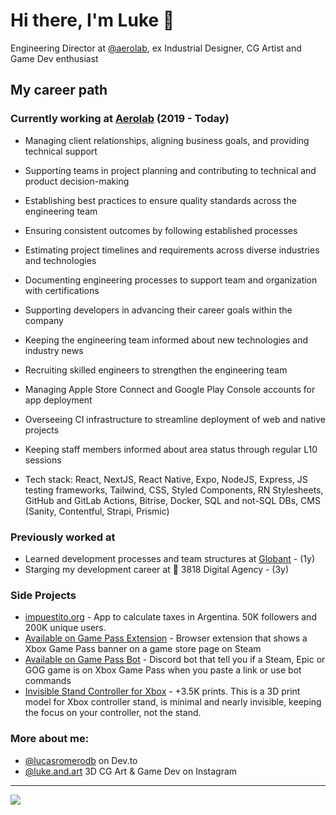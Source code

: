 # Hi there, I'm Luke 👋 

Engineering Director at [@aerolab](https://github.com/aerolab), ex Industrial Designer, CG Artist and Game Dev enthusiast

## My career path

### Currently working at [Aerolab](https://aerolab.co/) (2019 - Today)

- Managing client relationships, aligning business goals, and providing technical support
- Supporting teams in project planning and contributing to technical and product decision-making
- Establishing best practices to ensure quality standards across the engineering team
- Ensuring consistent outcomes by following established processes
- Estimating project timelines and requirements across diverse industries and technologies
- Documenting engineering processes to support team and organization with certifications
- Supporting developers in advancing their career goals within the company
- Keeping the engineering team informed about new technologies and industry news
- Recruiting skilled engineers to strengthen the engineering team
- Managing Apple Store Connect and Google Play Console accounts for app deployment 
- Overseeing CI infrastructure to streamline deployment of web and native projects
- Keeping staff members informed about area status through regular L10 sessions

- Tech stack: React, NextJS, React Native, Expo, NodeJS, Express, JS testing frameworks, Tailwind, CSS, Styled Components, RN Stylesheets, GitHub and GitLab Actions, Bitrise, Docker, SQL and not-SQL DBs, CMS (Sanity, Contentful, Strapi, Prismic)

### Previously worked at
- Learned development processes and team structures at [Globant](https://www.globant.com/) - (1y)
- Starging my development career at 👶 3818 Digital Agency - (3y)

### Side Projects

- [impuestito.org](https://impuestito.org) - App to calculate taxes in Argentina. 50K followers and 200K unique users.
- [Available on Game Pass Extension](https://chromewebstore.google.com/detail/available-on-game-pass/ogkbpenenponleoakeomjjddhjbgdadc) - Browser extension that shows a Xbox Game Pass banner on a game store page on Steam
- [Available on Game Pass Bot](https://top.gg/bot/1099038010516963469) - Discord bot that tell you if a Steam, Epic or GOG game is on Xbox Game Pass when you paste a link or use bot commands
- [Invisible Stand Controller for Xbox](https://makerworld.com/en/models/952139#profileId-920321) - +3.5K prints. This is a 3D print model for Xbox controller stand, is minimal and nearly invisible, keeping the focus on your controller, not the stand.

### More about me:
- [@lucasromerodb](https://dev.to/lucasromerodb) on Dev.to
- [@luke.and.art](https://www.instagram.com/luke.and.art/) 3D CG Art & Game Dev on Instagram

---

![](https://komarev.com/ghpvc/?username=lucasromerodb&color=brightgreen)
